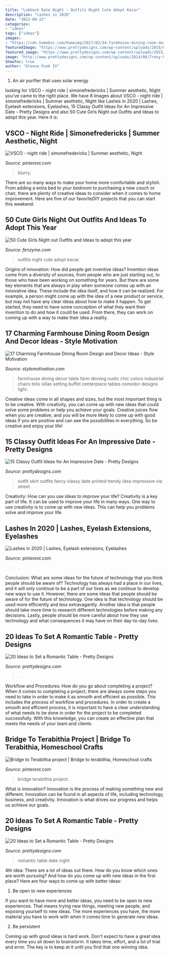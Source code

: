 ```yaml
---
title: "Lubbock Date Night : Outfits Night Cute Adopt Kacar"
description: "Lashes in 2020"
date: "2022-09-22"
categories:
- "ideas"
tags: ["ideas"]
images:
- "https://cdn.homebnc.com/homeimg/2017/02/34-farmhouse-dining-room-design-decor-ideas-homebnc.jpg"
featuredImage: "https://www.prettydesigns.com/wp-content/uploads/2015/08/20-ideas-to-set-a-romantic-table13.jpg"
featured_image: "https://www.prettydesigns.com/wp-content/uploads/2015/08/20-ideas-to-set-a-romantic-table8.jpg"
image: "http://www.prettydesigns.com/wp-content/uploads/2014/08/Treny-Outfit-Idea-with-Printed-Skirt.jpg"
ShowToc: true
author: "Glenna Funk IV"
---
```



1. An air purifier that uses solar energy 

	

		
looking for VSCO - night ride | simonefredericks | Summer aesthetic, Night you've came to the right place. We have 8 Images about VSCO - night ride | simonefredericks | Summer aesthetic, Night like Lashes in 2020 | Lashes, Eyelash extensions, Eyelashes, 15 Classy Outfit Ideas for An Impressive Date - Pretty Designs and also 50 Cute Girls Night out Outfits and Ideas to adopt this year. Here it is:
		
    
## VSCO - Night Ride | Simonefredericks | Summer Aesthetic, Night

<img loading=lazy src="https://i.pinimg.com/736x/37/84/e8/3784e8633d4cb94fc7d29816b5a5b5a0.jpg" onerror="this.onerror=null;this.src='https://tse4.mm.bing.net/th?id=OIP.hPOkmNe5vUe368Iz33MHWgHaLI&amp;pid=15.1';" alt="VSCO - night ride | simonefredericks | Summer aesthetic, Night">

_Source: pinterest.com_

>blurry. 

	

There are so many ways to make your home more comfortable and stylish. From adding a extra bed to your bedroom to purchasing a new couch or chair, there are plenty of creative ideas to consider when it comes to home improvement. Here are five of our favoriteDIY projects that you can start this weekend: 

    
## 50 Cute Girls Night Out Outfits And Ideas To Adopt This Year

<img loading=lazy src="http://fenzyme.com/wp-content/uploads/2015/06/Cute-Girls-Night-out-Outfits-and-Ideas26.jpg" onerror="this.onerror=null;this.src='https://tse2.mm.bing.net/th?id=OIP.9TwngK95Y5AEpZZ_vyyt0wHaLa&amp;pid=15.1';" alt="50 Cute Girls Night out Outfits and Ideas to adopt this year">

_Source: fenzyme.com_

>outfits night cute adopt kacar. 

	

Origins of innovation: How did people get inventive ideas?
Invention ideas come from a diversity of sources, from people who are just starting out, to those who have been working on something for years. But there are some key elements that are always in play when someone comes up with an innovative idea. These include the idea itself, and how it can be realized. For example, a person might come up with the idea of a new product or service, but may not have any clear ideas about how to make it happen. To get started, they need to have some conception of what they want their invention to do and how it could be used. From there, they can work on coming up with a way to make their idea a reality.

    
## 17 Charming Farmhouse Dining Room Design And Decor Ideas - Style Motivation

<img loading=lazy src="https://cdn.homebnc.com/homeimg/2017/02/34-farmhouse-dining-room-design-decor-ideas-homebnc.jpg" onerror="this.onerror=null;this.src='https://tse1.mm.bing.net/th?id=OIP.JRLmOrHtQrwm2KHNtKTU_wHaKi&amp;pid=15.1';" alt="17 Charming Farmhouse Dining Room Design and Decor Ideas - Style Motivation">

_Source: stylemotivation.com_

>farmhouse dining decor table farm dinning rustic chic colors industrial chairs tolix sillas setting buffet centerpiece tables comedor designs light. 

	

Creative ideas come in all shapes and sizes, but the most important thing is to be creative. With creativity, you can come up with new ideas that could solve some problems or help you achieve your goals. Creative juices flow when you are creative, and you will be more likely to come up with good ideas if you are positive and can see the possibilities in everything. So be creative and enjoy your life!

    
## 15 Classy Outfit Ideas For An Impressive Date - Pretty Designs

<img loading=lazy src="http://www.prettydesigns.com/wp-content/uploads/2014/08/Treny-Outfit-Idea-with-Printed-Skirt.jpg" onerror="this.onerror=null;this.src='https://tse2.mm.bing.net/th?id=OIP.kF4jD1N9H-06qi1nNYzDxgHaLH&amp;pid=15.1';" alt="15 Classy Outfit Ideas for An Impressive Date - Pretty Designs">

_Source: prettydesigns.com_

>outfit skirt outfits fancy classy date printed trendy idea impressive via street. 

	

Creativity: How can you use ideas to improve your life?
Creativity is a key part of life. It can be used to improve your life in many ways. One way to use creativity is to come up with new ideas. This can help you problems solve and improve your life.

    
## Lashes In 2020 | Lashes, Eyelash Extensions, Eyelashes

<img loading=lazy src="https://i.pinimg.com/736x/32/c0/2c/32c02c831b01f9ec342029ec11bb312b.jpg" onerror="this.onerror=null;this.src='https://tse1.mm.bing.net/th?id=OIP.wlp2Ta5ogFkjgmdLDSipWwHaD_&amp;pid=15.1';" alt="Lashes in 2020 | Lashes, Eyelash extensions, Eyelashes">

_Source: pinterest.com_

>. 

	

Conclusion: What are some ideas for the future of technology that you think people should be aware of?
Technology has always had a place in our lives, and it will only continue to be a part of our lives as we continue to develop new ways to use it. However, there are some ideas that people should be aware of for the future of technology. One idea is that technology should be used more efficiently and less extravagantly. Another idea is that people should take more time to research different technologies before making any decisions. Lastly, people should be more careful about how they use technology and what consequences it may have on their day-to-day lives.

    
## 20 Ideas To Set A Romantic Table - Pretty Designs

<img loading=lazy src="https://www.prettydesigns.com/wp-content/uploads/2015/08/20-ideas-to-set-a-romantic-table8.jpg" onerror="this.onerror=null;this.src='https://tse4.mm.bing.net/th?id=OIP.niFmyv-bPJSOEDVMOUfMBAHaLI&amp;pid=15.1';" alt="20 Ideas to Set a Romantic Table - Pretty Designs">

_Source: prettydesigns.com_

>. 

	

Workflow and Procedures: How do you go about completing a project?
When it comes to completing a project, there are always some steps you need to take in order to make it as smooth and efficient as possible. This includes the process of workflow and procedures. In order to create a smooth and efficient process, it is important to have a clear understanding of what needs to be done in order for the project to be completed successfully. With this knowledge, you can create an effective plan that meets the needs of your team and clients.

    
## Bridge To Terabithia Project | Bridge To Terabithia, Homeschool Crafts

<img loading=lazy src="https://i.pinimg.com/736x/c9/cf/66/c9cf667aaad9fcbf02d76255cb4f03ae.jpg" onerror="this.onerror=null;this.src='https://tse4.mm.bing.net/th?id=OIP.wDGuVWUCOGPY9jeRyVRrNwHaFj&amp;pid=15.1';" alt="Bridge to Terabithia project | Bridge to terabithia, Homeschool crafts">

_Source: pinterest.com_

>bridge terabithia project. 

	

What is innovation?
Innovation is the process of making something new and different. Innovation can be found in all aspects of life, including technology, business, and creativity. Innovation is what drives our progress and helps us achieve our goals.

    
## 20 Ideas To Set A Romantic Table - Pretty Designs

<img loading=lazy src="https://www.prettydesigns.com/wp-content/uploads/2015/08/20-ideas-to-set-a-romantic-table13.jpg" onerror="this.onerror=null;this.src='https://tse2.mm.bing.net/th?id=OIP.2IQ7SrVe--TlzsIdek4c3wHaLI&amp;pid=15.1';" alt="20 Ideas to Set a Romantic Table - Pretty Designs">

_Source: prettydesigns.com_

>romantic table date night. 

	

4th idea:
There are a lot of ideas out there. How do you know which ones are worth pursuing? And how do you come up with new ideas in the first place?
Here are four ways to come up with better ideas:

1. Be open to new experiences

If you want to have more and better ideas, you need to be open to new experiences. That means trying new things, meeting new people, and exposing yourself to new ideas. The more experiences you have, the more material you have to work with when it comes time to generate new ideas.

2. Be persistent

Coming up with good ideas is hard work. Don't expect to have a great idea every time you sit down to brainstorm. It takes time, effort, and a lot of trial and error. The key is to keep at it until you find that one winning idea.

